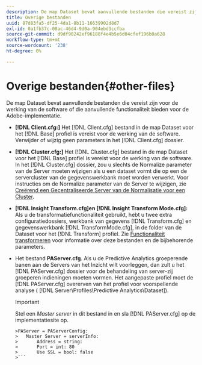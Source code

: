 ```yaml
---
description: De map Dataset bevat aanvullende bestanden die vereist zijn voor de werking van de software of die aanvullende functionaliteit bieden voor de Adobe-implementatie.
title: Overige bestanden
uuid: 87d83fa5-df25-4da1-8b11-16639902d8d7
exl-id: 0a1fb37c-00ac-46d4-9d0a-904ebd3ccfba
source-git-commit: d9df90242ef96188f4e4b5e6d04cfef196b0a628
workflow-type: tm+mt
source-wordcount: '238'
ht-degree: 0%

---
```


# Overige bestanden{#other-files}

De map Dataset bevat aanvullende bestanden die vereist zijn voor de werking van de software of die aanvullende functionaliteit bieden voor de Adobe-implementatie.

* **[!DNL Client.cfg:]** Het  [!DNL Client.cfg] bestand in de map Dataset voor het  [!DNL Base] profiel is vereist voor de werking van de software. Verwijder of wijzig geen parameters in het [!DNL Client.cfg] dossier.

* **[!DNL Cluster.cfg:]** Het  [!DNL Cluster.cfg] bestand in de map Dataset voor het  [!DNL Base] profiel is vereist voor de werking van de software. In het [!DNL Cluster.cfg] dossier, zou u slechts de Normalize parameter van de Server moeten wijzigen als u een dataset vormt die op een de servercluster van de gegevenswerkbank moet worden verwerkt. Voor instructies om de Normalize parameter van de Server te wijzigen, zie [Creërend een Gecentraliseerde Server van de Normalisatie voor een Cluster](../../../home/c-dataset-const-proc/c-log-proc-config-file/c-ins-svr-file-svr-unit.md).

* **[!DNL Insight Transform.cfg]en  [!DNL Insight Transform Mode.cfg]:** Als u de transformatiefunctionaliteit gebruikt, hebt u twee extra configuratiedossiers, werkbank van gegevens  [!DNL Transform.cfg] en gegevenswerkbank  [!DNL TransformMode.cfg], in de folder van de Dataset voor het  [!DNL Transform] profiel. Zie [Functionaliteit transformeren](https://docs.adobe.com/content/help/en/data-workbench/using/server-admin-install/transform/t-config-tfm.html) voor informatie over deze bestanden en de bijbehorende parameters.

* Het bestand **PAServer.cfg**. Als u de Predictive Analytics groeperende banen aan de Servers van het Inzicht wilt voorleggen, dan zult u het [!DNL PAServer.cfg] dossier voor de behandeling van server-zij groeperen indieningen moeten vormen.
Het aangepaste profiel moet de [!DNL PAServer.cfg] overerven van het profiel voor voorspellende analyse ( [!DNL Server\Profiles\Predictive Analytics\Dataset]).

   >[!IMPORTANT]
   >
   >Stel een *Master server* in dit bestand in en sla [!DNL PAServer.cfg] op de implementatiesite op.
   >
   >
   ```
   >PAServer = PAServerConfig: 
   >   Master Server = serverInfo: 
   >       Address = string: 
   >       Port = int: 80
   >       Use SSL = bool: false
   >```

